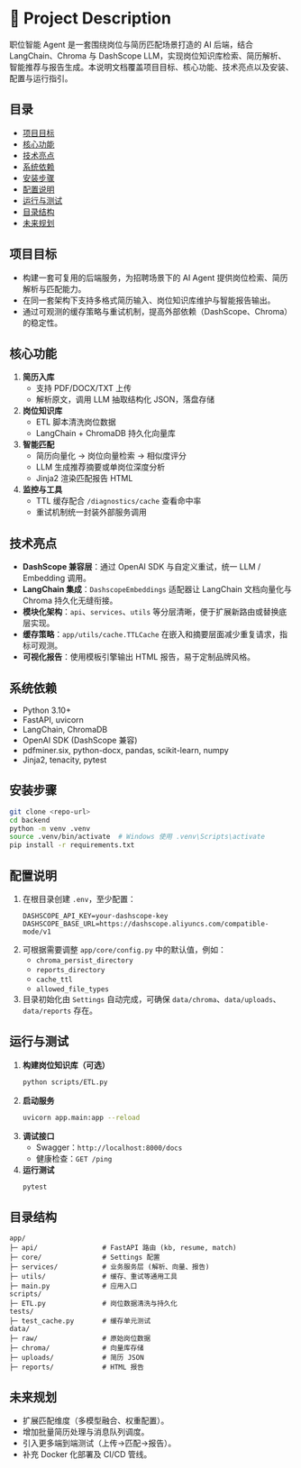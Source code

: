 # 🧠 Project Description

职位智能 Agent 是一套围绕岗位与简历匹配场景打造的 AI 后端，结合 LangChain、Chroma 与 DashScope LLM，实现岗位知识库检索、简历解析、智能推荐与报告生成。本说明文档覆盖项目目标、核心功能、技术亮点以及安装、配置与运行指引。

## 目录
- [项目目标](#项目目标)
- [核心功能](#核心功能)
- [技术亮点](#技术亮点)
- [系统依赖](#系统依赖)
- [安装步骤](#安装步骤)
- [配置说明](#配置说明)
- [运行与测试](#运行与测试)
- [目录结构](#目录结构)
- [未来规划](#未来规划)

## 项目目标
- 构建一套可复用的后端服务，为招聘场景下的 AI Agent 提供岗位检索、简历解析与匹配能力。
- 在同一套架构下支持多格式简历输入、岗位知识库维护与智能报告输出。
- 通过可观测的缓存策略与重试机制，提高外部依赖（DashScope、Chroma）的稳定性。

## 核心功能
1. **简历入库**
   - 支持 PDF/DOCX/TXT 上传
   - 解析原文，调用 LLM 抽取结构化 JSON，落盘存储
2. **岗位知识库**
   - ETL 脚本清洗岗位数据
   - LangChain + ChromaDB 持久化向量库
3. **智能匹配**
   - 简历向量化 → 岗位向量检索 → 相似度评分
   - LLM 生成推荐摘要或单岗位深度分析
   - Jinja2 渲染匹配报告 HTML
4. **监控与工具**
   - TTL 缓存配合 `/diagnostics/cache` 查看命中率
   - 重试机制统一封装外部服务调用

## 技术亮点
- **DashScope 兼容层**：通过 OpenAI SDK 与自定义重试，统一 LLM / Embedding 调用。
- **LangChain 集成**：`DashscopeEmbeddings` 适配器让 LangChain 文档向量化与 Chroma 持久化无缝衔接。
- **模块化架构**：`api`、`services`、`utils` 等分层清晰，便于扩展新路由或替换底层实现。
- **缓存策略**：`app/utils/cache.TTLCache` 在嵌入和摘要层面减少重复请求，指标可观测。
- **可视化报告**：使用模板引擎输出 HTML 报告，易于定制品牌风格。

## 系统依赖
- Python 3.10+
- FastAPI, uvicorn
- LangChain, ChromaDB
- OpenAI SDK (DashScope 兼容)
- pdfminer.six, python-docx, pandas, scikit-learn, numpy
- Jinja2, tenacity, pytest

## 安装步骤
```bash
git clone <repo-url>
cd backend
python -m venv .venv
source .venv/bin/activate  # Windows 使用 .venv\Scripts\activate
pip install -r requirements.txt
```

## 配置说明
1. 在根目录创建 `.env`，至少配置：
   ```env
   DASHSCOPE_API_KEY=your-dashscope-key
   DASHSCOPE_BASE_URL=https://dashscope.aliyuncs.com/compatible-mode/v1
   ```
2. 可根据需要调整 `app/core/config.py` 中的默认值，例如：
   - `chroma_persist_directory`
   - `reports_directory`
   - `cache_ttl`
   - `allowed_file_types`
3. 目录初始化由 `Settings` 自动完成，可确保 `data/chroma`、`data/uploads`、`data/reports` 存在。

## 运行与测试
1. **构建岗位知识库（可选）**
   ```bash
   python scripts/ETL.py
   ```
2. **启动服务**
   ```bash
   uvicorn app.main:app --reload
   ```
3. **调试接口**
   - Swagger：`http://localhost:8000/docs`
   - 健康检查：`GET /ping`
4. **运行测试**
   ```bash
   pytest
   ```

## 目录结构
```
app/
├─ api/                # FastAPI 路由 (kb, resume, match)
├─ core/               # Settings 配置
├─ services/           # 业务服务层 (解析、向量、报告)
├─ utils/              # 缓存、重试等通用工具
├─ main.py             # 应用入口
scripts/
├─ ETL.py              # 岗位数据清洗与持久化
tests/
├─ test_cache.py       # 缓存单元测试
data/
├─ raw/                # 原始岗位数据
├─ chroma/             # 向量库存储
├─ uploads/            # 简历 JSON
├─ reports/            # HTML 报告
```

## 未来规划
- 扩展匹配维度（多模型融合、权重配置）。
- 增加批量简历处理与消息队列调度。
- 引入更多端到端测试（上传→匹配→报告）。
- 补充 Docker 化部署及 CI/CD 管线。
